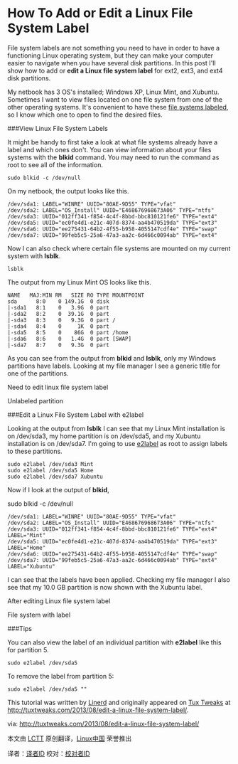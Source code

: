 How To Add or Edit a Linux File System Label
============================================

File system labels are not something you need to have in order to have a functioning Linux operating system, but they can make your computer easier to navigate when you have several disk partitions. In this post I'll show how to add or **edit a Linux file system label** for ext2, ext3, and ext4 disk partitions.

My netbook has 3 OS's installed; Windows XP, Linux Mint, and Xubuntu. Sometimes I want to view files located on one file system from one of the other operating systems. It's convenient to have these [file systems labeled][1], so I know which one to open to find the desired files.

###View Linux File System Labels

It might be handy to first take a look at what file systems already have a label and which ones don't. You can view information about your files systems with the **blkid** command. You may need to run the command as root to see all of the information.

	sudo blkid -c /dev/null

On my netbook, the output looks like this.

	/dev/sda1: LABEL="WINRE" UUID="80AE-9D55" TYPE="vfat" 
	/dev/sda2: LABEL="OS_Install" UUID="E468676968673A06" TYPE="ntfs" 
	/dev/sda3: UUID="012ff341-f854-4c4f-8bbd-bbc810121fe6" TYPE="ext4" 
	/dev/sda5: UUID="ec0fe4d1-e21c-407d-8374-aa4b470519da" TYPE="ext3" 
	/dev/sda6: UUID="ee275431-64b2-4f55-b958-4055147cdf4e" TYPE="swap"
	/dev/sda7: UUID="99feb5c5-25a6-47a3-aa2c-6d466c0094ab" TYPE="ext4"

Now I can also check where certain file systems are mounted on my current system with **lsblk**.

	lsblk

The output from my Linux Mint OS looks like this.

	NAME   MAJ:MIN RM   SIZE RO TYPE MOUNTPOINT
	sda      8:0    0 149.1G  0 disk 
	|-sda1   8:1    0   3.9G  0 part 
	|-sda2   8:2    0  39.1G  0 part 
	|-sda3   8:3    0   9.3G  0 part /
	|-sda4   8:4    0     1K  0 part 
	|-sda5   8:5    0    86G  0 part /home
	|-sda6   8:6    0   1.4G  0 part [SWAP]
	|-sda7   8:7    0   9.3G  0 part

As you can see from the output from **blkid** and **lsblk**, only my Windows partitions have labels. Looking at my file manager I see a generic title for one of the partitions.

Need to edit linux file system label

Unlabeled partition

###Edit a Linux File System Label with e2label

Looking at the output from **lsblk** I can see that my Linux Mint installation is on /dev/sda3, my home partition is on /dev/sda5, and my Xubuntu installation is on /dev/sda7. I'm going to use [e2label][2] as root to assign labels to these partitions.

	sudo e2label /dev/sda3 Mint
	sudo e2label /dev/sda5 Home
	sudo e2label /dev/sda7 Xubuntu

Now if I look at the output of **blkid**,

sudo blkid -c /dev/null

	/dev/sda1: LABEL="WINRE" UUID="80AE-9D55" TYPE="vfat" 
	/dev/sda2: LABEL="OS_Install" UUID="E468676968673A06" TYPE="ntfs" 
	/dev/sda3: UUID="012ff341-f854-4c4f-8bbd-bbc810121fe6" TYPE="ext4" LABEL="Mint" 
	/dev/sda5: UUID="ec0fe4d1-e21c-407d-8374-aa4b470519da" TYPE="ext3" LABEL="Home" 
	/dev/sda6: UUID="ee275431-64b2-4f55-b958-4055147cdf4e" TYPE="swap" 
	/dev/sda7: UUID="99feb5c5-25a6-47a3-aa2c-6d466c0094ab" TYPE="ext4" LABEL="Xubuntu"

I can see that the labels have been applied. Checking my file manager I also see that my 10.0 GB partition is now shown with the Xubuntu label.

After editing Linux file system label

File system with label

###Tips

You can also view the label of an individual partition with **e2label** like this for partition 5.

	sudo e2label /dev/sda5

To remove the label from partition 5:

	sudo e2label /dev/sda5 ""

This tutorial was written by [Linerd][3] and originally appeared on [Tux Tweaks][4] at http://tuxtweaks.com/2013/08/edit-a-linux-file-system-label/.

via: http://tuxtweaks.com/2013/08/edit-a-linux-file-system-label/

本文由 [LCTT][] 原创翻译，[Linux中国][] 荣誉推出

译者：[译者ID][] 校对：[校对者ID][]


[LCTT]:https://github.com/LCTT/TranslateProject
[Linux中国]:http://linux.cn/portal.php
[译者ID]:http://linux.cn/space/译者ID
[校对者ID]:http://linux.cn/space/校对者ID

[1]:https://wiki.archlinux.org/index.php/Persistent_block_device_naming
[2]:http://linux.die.net/man/8/e2label
[3]:http://tuxtweaks.com/author/Linerd/
[4]:http://tuxtweaks.com/

